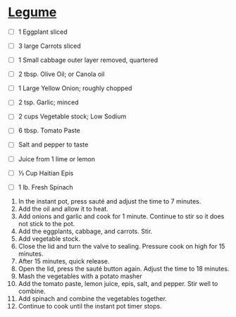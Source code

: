 # [Legume](https://www.savorythoughts.com/haitian-legume-eggplant-stew/#recipe)

- [ ] 1 Eggplant sliced
- [ ] 3 large Carrots sliced
- [ ] 1 Small cabbage outer layer removed, quartered
- [ ] 2 tbsp. Olive Oil; or Canola oil
- [ ] 1 Large Yellow Onion; roughly chopped
- [ ] 2 tsp. Garlic; minced
- [ ] 2 cups Vegetable stock; Low Sodium
- [ ] 6 tbsp. Tomato Paste
- [ ] Salt and pepper to taste
- [ ] Juice from 1 lime or lemon
- [ ] ⅓ Cup Haitian Epis
- [ ] 1 lb. Fresh Spinach


1. In the instant pot, press sauté and adjust the time to 7 minutes. 
2. Add the oil and allow it to heat.
3. Add onions and garlic and cook for 1 minute. Continue to stir so it does not stick to the pot.
4. Add the eggplants, cabbage, and carrots. Stir.
5. Add vegetable stock.
6. Close the lid and turn the valve to sealing. Pressure cook on high for 15 minutes.
7. After 15 minutes, quick release.
8. Open the lid, press the sauté button again. Adjust the time to 18 minutes.
9. Mash the vegetables with a potato masher
10. Add the tomato paste, lemon juice, epis, salt, and pepper. Stir well to combine.
11. Add spinach and combine the vegetables together.
12. Continue to cook until the instant pot timer stops.